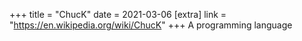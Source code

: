 +++
title = "ChucK"
date = 2021-03-06
[extra]
link = "https://en.wikipedia.org/wiki/ChucK"
+++
A programming language

